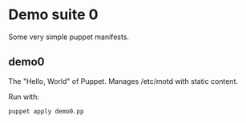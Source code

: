 Demo suite 0
============

Some very simple puppet manifests.

demo0
-----

The "Hello, World" of Puppet. Manages /etc/motd with static content.

Run with:

```
puppet apply demo0.pp
```
